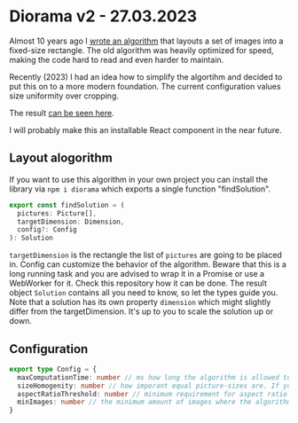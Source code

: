 # Diorama v2 - 27.03.2023

Almost 10 years ago I [wrote an algorithm](https://github.com/mendrik/diorama) that layouts a set of images into a fixed-size rectangle. The old algorithm was heavily optimized for speed, making the code hard to read and even harder to maintain.

Recently (2023) I had an idea how to simplify the algortihm and decided to put this on to a more modern foundation.
The current configuration values size uniformity over cropping.

The result [can be seen here](https://mendrik.github.io/diorama-2023/).

I will probably make this an installable React component in the near future.

## Layout alogorithm

If you want to use this algorithm in your own project you can install the library via `npm i diorama` which exports a single function "findSolution".

```typescript
export const findSolution = (
  pictures: Picture[],
  targetDimension: Dimension,
  config?: Config
): Solution
```

`targetDimension` is the rectangle the list of `pictures` are going to be placed in. Config can customize the behavior of the algorithm. Beware that this is a long running task and you are advised to wrap it in a Promise or use a WebWorker for it. Check this repository how it can be done. The result object `Solution` contains all you need to know, so let the types guide you. Note that a solution has its own property `dimension` which might slightly differ from the targetDimension. It's up to you to scale the solution up or down.

## Configuration

```typescript
export type Config = {
  maxComputationTime: number // ms how long the algorithm is allowed to search for a good solution, default 300ms
  sizeHomogenity: number // how imporant equal picture-sizes are. If you don't care about cropping at all set this to 1000
  aspectRatioThreshold: number // minimum requirement for aspect ratio match, should be somewhere around 0.95 - 0.995.
  minImages: number // the minimum amount of images where the algorithm even bothers to search solutions
}
```
